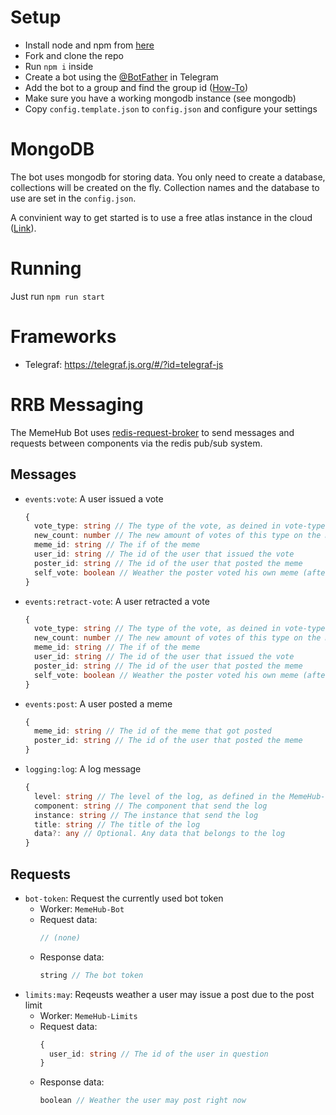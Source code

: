 # Setup

  - Install node and npm from [here](https://nodejs.org/en/)
  - Fork and clone the repo
  - Run `npm i` inside
  - Create a bot using the [@BotFather](https://telegram.me/botfather) in Telegram
  - Add the bot to a group and find the group id ([How-To](https://stackoverflow.com/questions/32423837/telegram-bot-how-to-get-a-group-chat-id))
  - Make sure you have a working mongodb instance (see mongodb)
  - Copy `config.template.json` to `config.json` and configure your settings

# MongoDB

The bot uses mongodb for storing data. You only need to create a database, collections will be created on the fly. Collection names and the database to use are set in the `config.json`.

A convinient way to get started is to use a free atlas instance in the cloud ([Link](https://www.mongodb.com/cloud/atlas)).

# Running

Just run `npm run start`

# Frameworks

  - Telegraf:   https://telegraf.js.org/#/?id=telegraf-js  

# RRB Messaging

The MemeHub Bot uses [redis-request-broker](https://www.npmjs.com/package/redis-request-broker) to send messages and requests between components via the redis pub/sub system.

## Messages

 - `events:vote`: A user issued a vote
   ```ts
   {
     vote_type: string // The type of the vote, as deined in vote-types.json
     new_count: number // The new amount of votes of this type on the meme
     meme_id: string // The if of the meme
     user_id: string // The id of the user that issued the vote
     poster_id: string // The id of the user that posted the meme
     self_vote: boolean // Weather the poster voted his own meme (after the change)
   }
   ```
 - `events:retract-vote`: A user retracted a vote
   ```ts
   {
     vote_type: string // The type of the vote, as deined in vote-types.json
     new_count: number // The new amount of votes of this type on the meme
     meme_id: string // The if of the meme
     user_id: string // The id of the user that issued the vote
     poster_id: string // The id of the user that posted the meme
     self_vote: boolean // Weather the poster voted his own meme (after the change)
   }
   ```
 - `events:post`: A user posted a meme
   ```ts
   {
     meme_id: string // The id of the meme that got posted
     poster_id: string // The id of the user that posted the meme
   }
   ```
 - `logging:log`: A log message
   ```ts
   {
     level: string // The level of the log, as defined in the MemeHub-Logger
     component: string // The component that send the log
     instance: string // The instance that send the log
     title: string // The title of the log
     data?: any // Optional. Any data that belongs to the log
   }
   ```

## Requests
 - `bot-token`: Request the currently used bot token
    - Worker: `MemeHub-Bot`
    - Request data:
      ```ts
      // (none)
      ```
    - Response data:
      ```ts
      string // The bot token
      ```
 - `limits:may`: Reqeusts weather a user may issue a post due to the post limit
    - Worker: `MemeHub-Limits`
    - Request data:
      ```ts
      {
        user_id: string // The id of the user in question
      }
      ```
    - Response data:
      ```ts
      boolean // Weather the user may post right now
      ```
    